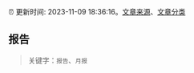 :alarm_clock: 更新时间: 2023-11-09 18:36:16。[文章来源](/README.md)、[文章分类](/TAGS.md)

## 报告


> 关键字：`报告`、`月报`



